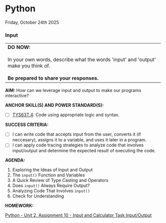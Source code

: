 # Python
Friday, October 24th 2025

### Input

<table>
  <tr>
    <td><b>DO NOW:</b><br><br>
    In your own words, describe what the words 'input' and 'output' make you think of.<br><br>
    <b>Be prepared to share your responses.</b></td></td>
  </tr>
</table>

**AIM:** How can we leverage input and output to make our programs interactive?

**ANCHOR SKILL(S) AND POWER STANDARD(S):** 

- [ ] <ins>TYS63T.4</ins>: Code using appropriate logic and syntax.

**SUCCESS CRITERIA:**
- [ ] I can write code that accepts input from the user, converts it (if neccesary), assigns it to a variable, and uses it later in a program.
- [ ] I can apply code tracing strategies to analyze code that involves input/output and determine the expected result of executing the code.

**AGENDA:**

1. Exploring the Ideas of Input and Output
2. The `input()` Function and Variables
3. A Quick Review of Type Casting and Operators
4. Does `input()` Always Require Output?
5. Analyzing Code That Involves `input()`
6. Check for Understanding

**HOMEWORK:** 

[Python - Unit 2, Assignment 10 - Input and Calculator Task Input/Output](https://github.com/MrJSwotinsky/Python_2025_2026/blob/main/Unit_02_Python_Basics_Deep_Dive/Assignments/Assignment_10_Input_and_Calculator_Task_Input_Output.md)
